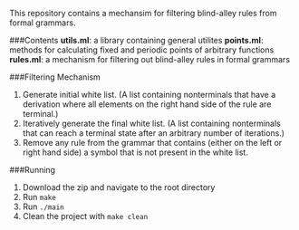 This repository contains a mechansim for filtering blind-alley rules from formal grammars. 

###Contents
**utils.ml**: a library containing general utilites
**points.ml**: methods for calculating fixed and periodic points of arbitrary functions
**rules.ml**: a mechanism for filtering out blind-alley rules in formal grammars


###Filtering Mechanism
1. Generate initial white list. (A list containing nonterminals that have a
derivation where all elements on the right hand side of the rule are terminal.)
2. Iteratively generate the final white list. (A list containing nonterminals
that can reach a terminal state after an arbitrary number of iterations.)
3. Remove any rule from the grammar that contains (either on the left or right
hand side) a symbol that is not present in the white list.

###Running
1. Download the zip and navigate to the root directory
2. Run `make`
3. Run `./main`
4. Clean the project with `make clean`